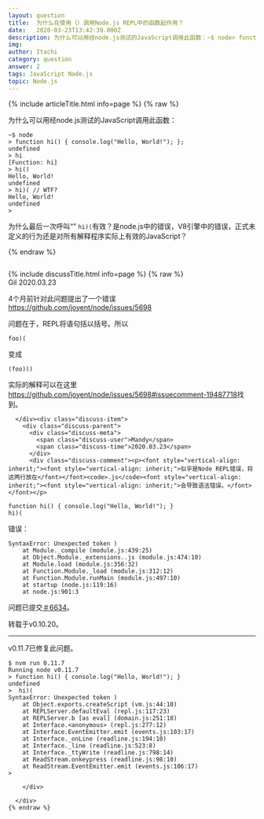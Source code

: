 ```yaml
---
layout: question
title:  为什么在使用（）调用Node.js REPL中的函数起作用？
date:   2020-03-23T13:42:39.000Z
description: 为什么可以用经node.js测试的JavaScript调用此函数：~$ node> function hi() { console.log("Hel...
img: 
author: Itachi
category: question
answer: 2
tags: JavaScript Node.js
topic: Node.js
---
```

<div class="article-root">
  <div class="article">
    {% include articleTitle.html info=page %}
    {% raw %}
    <div class="article-content"><p><font style="vertical-align: inherit;"><font style="vertical-align: inherit;">为什么可以用经node.js测试的JavaScript调用此函数：</font></font></p>

<pre><code>~$ node<font></font>
&gt; function hi() { console.log("Hello, World!"); };<font></font>
undefined<font></font>
&gt; hi<font></font>
[Function: hi]<font></font>
&gt; hi()<font></font>
Hello, World!<font></font>
undefined<font></font>
&gt; hi)( // WTF?<font></font>
Hello, World!<font></font>
undefined<font></font>
&gt;<font></font>
</code></pre>

<p><font style="vertical-align: inherit;"><font style="vertical-align: inherit;">为什么最后一次呼叫“” </font></font><code>hi)(</code><font style="vertical-align: inherit;"><font style="vertical-align: inherit;">有效？</font><font style="vertical-align: inherit;">是node.js中的错误，V8引擎中的错误，正式未定义的行为还是对所有解释程序实际上有效的JavaScript？</font></font></p></div>
    {% endraw %}
  </div>
  <p style="height: 0;width:0;overflow: hidden;"> 第3087篇《为什么在使用（）调用Node.js REPL中的函数起作用？》来自Winter(https://github.com/aiyld/aiyld.github.io)的站点</p>
  <div class="discuss-wrapper">
    {% include discussTitle.html info=page %}
    {% raw %}
    <div class="discuss-item">
        <div class="discuss-parent">
          <div class="discuss-meta">
            <span class="discuss-user">Gil</span>
            <span class="discuss-time">2020.03.23</span>
          </div>
          <div class="discuss-comment"><p><font style="vertical-align: inherit;"><font style="vertical-align: inherit;">4个月前针对此问题提出了一个错误</font></font><a href="https://github.com/joyent/node/issues/5698" rel="noreferrer"><font style="vertical-align: inherit;"><font style="vertical-align: inherit;">https://github.com/joyent/node/issues/5698</font></font></a></p>

<p><font style="vertical-align: inherit;"><font style="vertical-align: inherit;">问题在于，REPL将语句括以括号。</font><font style="vertical-align: inherit;">所以</font></font></p>

<pre><code>foo)(
</code></pre>

<p><font style="vertical-align: inherit;"><font style="vertical-align: inherit;">变成</font></font></p>

<pre><code>(foo)()
</code></pre>

<p><font style="vertical-align: inherit;"><font style="vertical-align: inherit;">实际的解释可以在这里</font></font><a href="https://github.com/joyent/node/issues/5698#issuecomment-19487718" rel="noreferrer"><font style="vertical-align: inherit;"><font style="vertical-align: inherit;">https://github.com/joyent/node/issues/5698#issuecomment-19487718</font></font></a><font style="vertical-align: inherit;"><font style="vertical-align: inherit;">找到</font><font style="vertical-align: inherit;">。</font></font></p></div>
        </div>
        
      </div><div class="discuss-item">
        <div class="discuss-parent">
          <div class="discuss-meta">
            <span class="discuss-user">Mandy</span>
            <span class="discuss-time">2020.03.23</span>
          </div>
          <div class="discuss-comment"><p><font style="vertical-align: inherit;"><font style="vertical-align: inherit;">似乎是Node REPL错误，将这两行放在</font></font><code>.js</code><font style="vertical-align: inherit;"><font style="vertical-align: inherit;">会导致语法错误。</font></font></p>

<pre><code>function hi() { console.log("Hello, World!"); }<font></font>
hi)(<font></font>
</code></pre>

<p><font style="vertical-align: inherit;"><font style="vertical-align: inherit;">错误：</font></font></p>

<pre><code>SyntaxError: Unexpected token )<font></font>
    at Module._compile (module.js:439:25)<font></font>
    at Object.Module._extensions..js (module.js:474:10)<font></font>
    at Module.load (module.js:356:32)<font></font>
    at Function.Module._load (module.js:312:12)<font></font>
    at Function.Module.runMain (module.js:497:10)<font></font>
    at startup (node.js:119:16)<font></font>
    at node.js:901:3<font></font>
</code></pre>

<p><font style="vertical-align: inherit;"><font style="vertical-align: inherit;">问题已提交</font></font><a href="https://github.com/joyent/node/issues/6334"><font style="vertical-align: inherit;"><font style="vertical-align: inherit;">＃6634</font></font></a><font style="vertical-align: inherit;"><font style="vertical-align: inherit;">。</font></font></p>

<p><font style="vertical-align: inherit;"><font style="vertical-align: inherit;">转载于v0.10.20。</font></font></p>

<hr>

<p><font style="vertical-align: inherit;"><font style="vertical-align: inherit;">v0.11.7已修复此问题。</font></font></p>

<pre><code>$ nvm run 0.11.7<font></font>
Running node v0.11.7<font></font>
&gt; function hi() { console.log("Hello, World!"); }<font></font>
undefined<font></font>
&gt;  hi)(<font></font>
SyntaxError: Unexpected token )<font></font>
    at Object.exports.createScript (vm.js:44:10)<font></font>
    at REPLServer.defaultEval (repl.js:117:23)<font></font>
    at REPLServer.b [as eval] (domain.js:251:18)<font></font>
    at Interface.&lt;anonymous&gt; (repl.js:277:12)<font></font>
    at Interface.EventEmitter.emit (events.js:103:17)<font></font>
    at Interface._onLine (readline.js:194:10)<font></font>
    at Interface._line (readline.js:523:8)<font></font>
    at Interface._ttyWrite (readline.js:798:14)<font></font>
    at ReadStream.onkeypress (readline.js:98:10)<font></font>
    at ReadStream.EventEmitter.emit (events.js:106:17)<font></font>
&gt; <font></font>
</code></pre></div>
        </div>
        
      </div>
    {% endraw %}
  </div>
<div>
